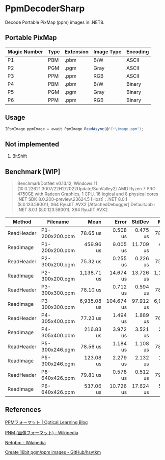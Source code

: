 # PpmDecoderSharp

Decode Portable PixMap (ppm) images in .NET8.



## Portable PixMap

| Magic Number | Type | Extension | Image Type | Encoding |
| ------------ | ---- | --------- | ---------- | -------- |
| P1           | PBM  | .pbm      | B/W        | ASCII    |
| P2           | PGM  | .pgm      | Gray       | ASCII    |
| P3           | PPM  | .ppm      | RGB        | ASCII    |
| P4           | PBM  | .pbm      | B/W        | Binary   |
| P5           | PGM  | .pgm      | Gray       | Binary   |
| P6           | PPM  | .ppm      | RGB        | Binary   |



## Usage

```cs
IPpmImage ppmImage = await PpmImage.ReadAsync(@"C:\image.ppm");
```



## Not implemented

1. BitShift




## Benchmark [WIP]

> BenchmarkDotNet v0.13.12, Windows 11 (10.0.22621.3007/22H2/2022Update/SunValley2)
> AMD Ryzen 7 PRO 4750GE with Radeon Graphics, 1 CPU, 16 logical and 8 physical cores
> .NET SDK 8.0.200-preview.23624.5
>   [Host]     : .NET 8.0.1 (8.0.123.58001), X64 RyuJIT AVX2 [AttachedDebugger]
>   DefaultJob : .NET 8.0.1 (8.0.123.58001), X64 RyuJIT AVX2


| Method     | Filename       |        Mean |      Error |    StdDev |      Median |     Gen0 |     Gen1 |     Gen2 | Allocated |
| ---------- | -------------- | ----------: | ---------: | --------: | ----------: | -------: | -------: | -------: | --------: |
| ReadHeader | P1-200x200.pbm |    78.65 us |   0.508 us |  0.475 us |    78.45 us |   4.0283 |        - |        - |   7.96 KB |
| ReadImage  | P1-200x200.pbm |   459.96 us |   9.005 us | 11.709 us |   455.43 us |  25.3906 |        - |        - |  51.87 KB |
| ReadHeader | P2-300x200.pgm |    75.32 us |   0.255 us |  0.226 us |    75.34 us |   4.0283 |        - |        - |   7.94 KB |
| ReadImage  | P2-300x200.pgm | 1,138.71 us |  14.674 us | 13.726 us | 1,140.11 us |  35.1563 |        - |        - |  75.98 KB |
| ReadHeader | P3-300x300.ppm |    78.10 us |   0.712 us |  0.594 us |    78.21 us |   4.0283 |        - |        - |   8.13 KB |
| ReadImage  | P3-300x300.ppm | 6,935.08 us | 104.674 us | 97.912 us | 6,985.39 us |  78.1250 |  78.1250 |  78.1250 | 321.88 KB |
| ReadHeader | P4-305x400.pbm |    77.23 us |   1.494 us |  1.889 us |    76.07 us |   3.7842 |        - |        - |   7.62 KB |
| ReadImage  | P4-305x400.pbm |   216.83 us |   3.972 us |  3.521 us |   216.33 us |  38.0859 |  38.0859 |  38.0859 | 128.74 KB |
| ReadHeader | P5-300x246.pgm |    78.56 us |   1.184 us |  1.108 us |    78.68 us |   3.7842 |        - |        - |   7.76 KB |
| ReadImage  | P5-300x246.pgm |   123.08 us |   2.279 us |  2.132 us |   122.29 us |  41.5039 |        - |        - |  82.11 KB |
| ReadHeader | P6-640x426.ppm |    79.81 us |   0.578 us |  0.512 us |    79.80 us |   3.7842 |        - |        - |   7.76 KB |
| ReadImage  | P6-640x426.ppm |   537.06 us |  10.726 us | 17.624 us |   535.36 us | 249.0234 | 249.0234 | 249.0234 | 808.97 KB |

## References

[PPMフォーマット | Optical Learning Blog](http://optical-learning-blog.realop.co.jp/?eid=14)

[PNM (画像フォーマット) - Wikipedia](https://ja.wikipedia.org/wiki/PNM_%28%E7%94%BB%E5%83%8F%E3%83%95%E3%82%A9%E3%83%BC%E3%83%9E%E3%83%83%E3%83%88%29)

[Netpbm - Wikipedia](https://en.wikipedia.org/wiki/Netpbm)

[Create 16bit pgm/ppm images - GitHub/hsytkm](https://gist.github.com/hsytkm/3a57b2731a06cede117b768f5bd21f3d)

